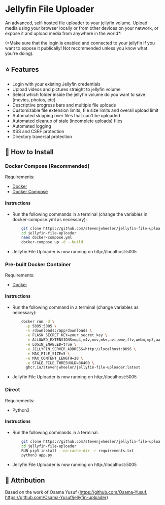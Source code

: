 # Jellyfin File Uploader
An advanced, self-hosted file uploader to your jellyfin volume.
Upload media using your browser locally or from other devices on your network, or expose it and upload media from anywhere in the world*!

(*Make sure that the login is enabled and connected to your jellyfin if you want to expose it publically! Not recommended unless you know what you're doing).

## ⭐ Features
- Login with your existing Jellyfin credentials
- Upload videos and pictures straight to jellyfin volume
- Select which folder inside the jellyfin volume do you want to save (movies, photos, etc)
- Descriptive progress bars and multiple file uploads
- Customizable file extension limits, file size limits and overall upload limit
- Automated skipping over files that can't be uploaded
- Automated cleanup of stale (incomplete uploads) files
- Automated logging
- XSS and CSRF protection
- Directory traversal protection

## 🔧 How to Install

### Docker Compose (Recommended)
Requirements:
- [Docker](https://docs.docker.com/engine/install/) 
- [Docker Compose](https://docs.docker.com/compose/install/)

#### Instructions
- Run the following commands in a terminal (change the variables in docker-compose.yml as necessary):
    ```bash
        git clone https://github.com/stevenjwheeler/jellyfin-file-uploader.git
        cd jellyfin-file-uploader
        nano docker-compose.yml
        docker-compose up -d --build
    ```
- Jellyfin File Uploader is now running on http://localhost:5005

### Pre-built Docker Container
Requirements:
- [Docker](https://docs.docker.com/engine/install/)

#### Instructions
- Run the following command in a terminal (change variables as necessary):
    ```bash
        docker run -d \
          -p 5005:5005 \
          -v /downloads:/app/downloads \
          -e FLASK_SECRET_KEY=your_secret_key \
          -e ALLOWED_EXTENSIONS=mp4,m4v,mov,mkv,avi,wmv,flv,webm,mp3,aac,flac,wav,ogg,m4a,mka,mks,jpg,jpeg,png,gif,bmp,tiff,webp \
          -e LOGIN_ENABLED=true \
          -e JELLYFIN_SERVER_ADDRESS=http://localhost:8096 \
          -e MAX_FILE_SIZE=5 \
          -e MAX_CONTENT_LENGTH=20 \
          -e STALE_FILE_THRESHOLD=86400 \
          ghcr.io/stevenjwheeler/jellyfin-file-uploader:latest
    ```
- Jellyfin File Uploader is now running on http://localhost:5005

### Direct
Requirements:
- Python3

#### Instructions
- Run the following commands in a terminal:
    ```bash
        git clone https://github.com/stevenjwheeler/jellyfin-file-uploader.git
        cd jellyfin-file-uploader
        RUN pip3 install --no-cache-dir -r requirements.txt
        python3 app.py 
    ```
- Jellyfin File Uploader is now running on http://localhost:5005

## 🧑 Attribution
Based on the work of Osama Yusuf (https://github.com/Osama-Yusuf, https://github.com/Osama-Yusuf/jellyfin-uploader)
